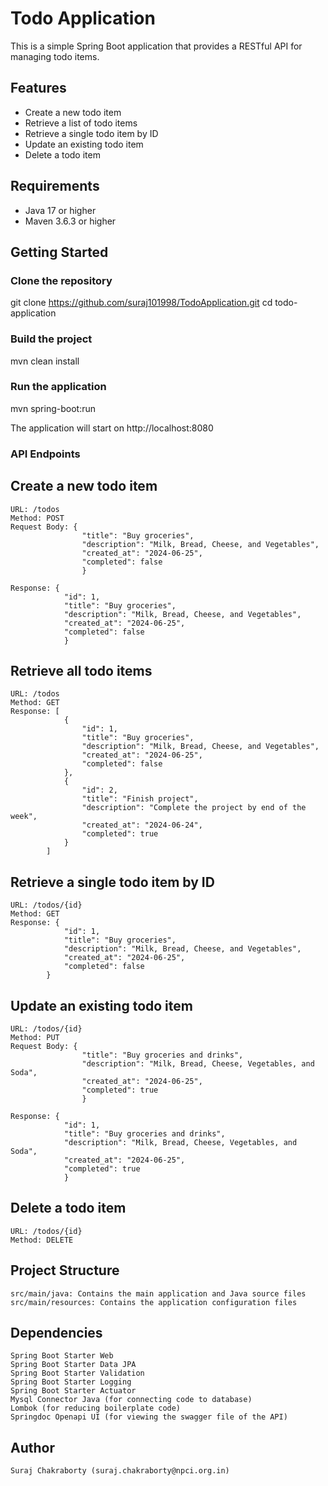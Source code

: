 # Todo Application

This is a simple Spring Boot application that provides a RESTful API for managing todo items.

## Features

- Create a new todo item
- Retrieve a list of todo items
- Retrieve a single todo item by ID
- Update an existing todo item
- Delete a todo item

## Requirements

- Java 17 or higher
- Maven 3.6.3 or higher

## Getting Started

### Clone the repository
git clone https://github.com/suraj101998/TodoApplication.git
cd todo-application

### Build the project
mvn clean install
### Run the application
mvn spring-boot:run

The application will start on http://localhost:8080

### API Endpoints


## Create a new todo item

    URL: /todos
    Method: POST
    Request Body: {
                    "title": "Buy groceries",
                    "description": "Milk, Bread, Cheese, and Vegetables",
                    "created_at": "2024-06-25",
                    "completed": false
                    }

    Response: {
                "id": 1,
                "title": "Buy groceries",
                "description": "Milk, Bread, Cheese, and Vegetables",
                "created_at": "2024-06-25",
                "completed": false
                }

## Retrieve all todo items

    URL: /todos
    Method: GET
    Response: [
                {
                    "id": 1,
                    "title": "Buy groceries",
                    "description": "Milk, Bread, Cheese, and Vegetables",
                    "created_at": "2024-06-25",
                    "completed": false
                },
                {
                    "id": 2,
                    "title": "Finish project",
                    "description": "Complete the project by end of the week",
                    "created_at": "2024-06-24",
                    "completed": true
                }
            ]

## Retrieve a single todo item by ID

    URL: /todos/{id}
    Method: GET
    Response: {
                "id": 1,
                "title": "Buy groceries",
                "description": "Milk, Bread, Cheese, and Vegetables",
                "created_at": "2024-06-25",
                "completed": false
            }

## Update an existing todo item

    URL: /todos/{id}
    Method: PUT
    Request Body: {
                    "title": "Buy groceries and drinks",
                    "description": "Milk, Bread, Cheese, Vegetables, and Soda",
                    "created_at": "2024-06-25",
                    "completed": true
                    }

    Response: {
                "id": 1,
                "title": "Buy groceries and drinks",
                "description": "Milk, Bread, Cheese, Vegetables, and Soda",
                "created_at": "2024-06-25",
                "completed": true
                }
## Delete a todo item

    URL: /todos/{id}
    Method: DELETE

## Project Structure

    src/main/java: Contains the main application and Java source files
    src/main/resources: Contains the application configuration files

## Dependencies

    Spring Boot Starter Web
    Spring Boot Starter Data JPA
    Spring Boot Starter Validation
    Spring Boot Starter Logging
    Spring Boot Starter Actuator
    Mysql Connector Java (for connecting code to database)
    Lombok (for reducing boilerplate code)
    Springdoc Openapi UI (for viewing the swagger file of the API)

## Author

    Suraj Chakraborty (suraj.chakraborty@npci.org.in)   

